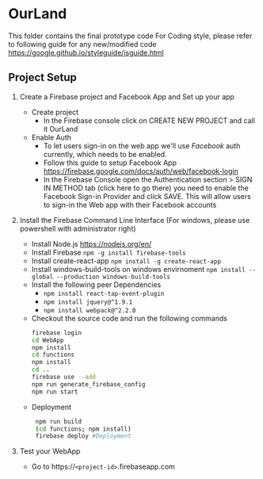 # OurLand

This folder contains the final prototype code
For Coding style, please refer to following guide for any new/modified code
https://google.github.io/styleguide/jsguide.html

## Project Setup
1. Create a Firebase project and Facebook App and Set up your app
    * Create project
        * In the Firebase console click on CREATE NEW PROJECT and call it OurLand
    * Enable Auth
		* To let users sign-in on the web app we'll use *Facebook* auth currently, which needs to be enabled.
		* Follow this guide to setup Facebook App https://firebase.google.com/docs/auth/web/facebook-login		
		* In the Firebase Console open the Authentication section > SIGN IN METHOD tab (click here to go there) you need to enable the Facebook Sign-in Provider and click SAVE. This will allow users to sign-in the Web app with their Facebook accounts


2. Install the Firebase Command Line Interface (For windows, please use powershell with administrator right)
    * Install Node.js https://nodejs.org/en/
    * Install Firebase `npm -g install firebase-tools`
    * Install create-react-app `npm install -g create-react-app`
	* Install windows-build-tools on windows envirnoment `npm install --global --production windows-build-tools`
    * Install the following peer Dependencies
        * `npm install react-tap-event-plugin`
		* `npm install jquery@^1.9.1`
		* `npm install webpack@^2.2.0`
    * Checkout the source code and run the following commands
		```bash
		firebase login
		cd WebApp
        npm install
		cd functions
		npm install
		cd ..
		firebase use --add
		npm run generate_firebase_config
		npm run start
	    ```
	* Deployment
	   ```bash
        npm run build
		(cd functions; npm install)
		firebase deploy #Deployment
	   ```
3. Test your WebApp
	*   Go to https://`<project-id>`.firebaseapp.com
